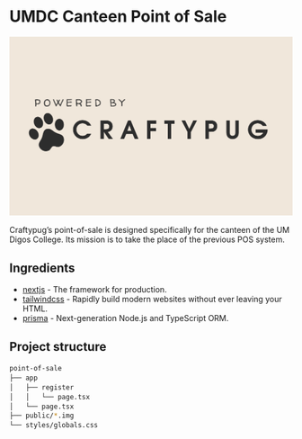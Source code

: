 # UMDC Canteen Point of Sale

![img](./public/craftypug-sample.png)

Craftypug’s point-of-sale is designed specifically for the canteen of the UM Digos College. Its mission is to take the place of the previous POS system.

## Ingredients

- [nextjs](https://nextjs.org) - The framework for production.
- [tailwindcss](https://tailwindcss.com) - Rapidly build modern websites without ever leaving your HTML.
- [prisma](https://www.prisma.io/) - Next-generation Node.js and TypeScript ORM.

## Project structure

```sh
point-of-sale
├── app
│   ├── register
│   │   └── page.tsx
│   └── page.tsx
├── public/*.img
└── styles/globals.css
```
